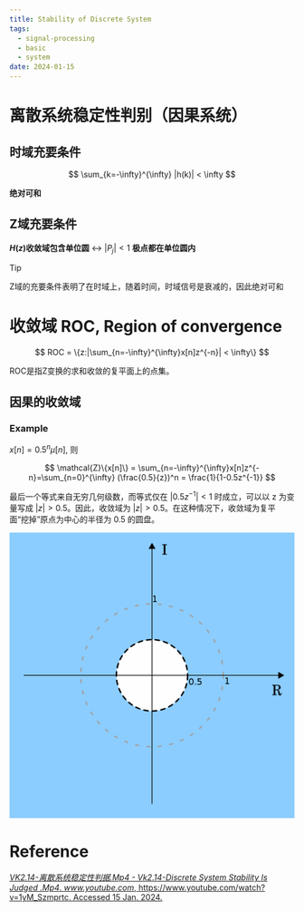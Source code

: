 ```yaml
---
title: Stability of Discrete System
tags:
  - signal-processing
  - basic
  - system
date: 2024-01-15
---
```

# 离散系统稳定性判别（因果系统）

## 时域充要条件

$$
\sum_{k=-\infty}^{\infty} |h(k)| < \infty
$$

**绝对可和**


## Z域充要条件

**$H(z)$收敛域包含单位圆** $\leftrightarrow$ $|P_j| < 1$ **极点都在单位圆内**


> [!tip] 
> Z域的充要条件表明了在时域上，随着时间，时域信号是衰减的，因此绝对可和 


# 收敛域 ROC, Region of convergence


$$
ROC = \{z:|\sum_{n=-\infty}^{\infty}x[n]z^{-n}| < \infty\}
$$

ROC是指Z变换的求和收敛的复平面上的点集。

## 因果的收敛域

### Example

$x[n]={0.5}^n\mu[n]$, 则

$$
\mathcal{Z}\{x[n]\} = \sum_{n=-\infty}^{\infty}x[n]z^{-n}=\sum_{n=0}^{\infty} (\frac{0.5}{z})^n = \frac{1}{1-0.5z^{-1}}
$$

最后一个等式来自无穷几何级数，而等式仅在 $|0.5z^{−1}| < 1$ 时成立，可以以 z 为变量写成 $|z| > 0.5$。因此，收敛域为 $|z| > 0.5$。在这种情况下，收敛域为复平面“挖掉”原点为中心的半径为 0.5 的圆盘。

![](signal_processing/basic_knowledge/attachments/Pasted%20image%2020240115112204.png)



# Reference

[_VK2.14-离散系统稳定性判据.Mp4 - Vk2.14-Discrete System Stability Is Judged .Mp4_. _www.youtube.com_, https://www.youtube.com/watch?v=1yM_Szmprtc. Accessed 15 Jan. 2024.](https://www.youtube.com/watch?v=1yM_Szmprtc)